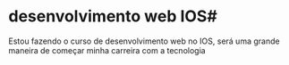 # desenvolvimento web IOS#
<p>Estou fazendo o curso de desenvolvimento web no IOS, será uma grande maneira de começar minha carreira com a tecnologia</p>
